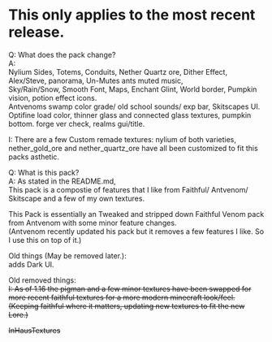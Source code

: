 # This only applies to the most recent release.  

Q: What does the pack change?  
A:   
Nylium Sides, Totems, Conduits, Nether Quartz ore, Dither Effect, Alex/Steve, panorama, Un-Mutes ants muted music,     
Sky/Rain/Snow, Smooth Font, Maps, Enchant Glint, World border, Pumpkin vision, potion effect icons.  
Antvenoms swamp color grade/ old school sounds/ exp bar, Skitscapes UI. 
Optifine load color, thinner glass and connected glass textures, pumpkin bottom. 
forge ver check, realms gui/title.

I: There are a few Custom remade textures: nylium of both varieties,   
nether_gold_ore and nether_quartz_ore have all been customized to fit this packs asthetic.  

Q: What is this pack?  
A: As stated in the README.md,   
This pack is a compostie of features that I like from Faithful/ Antvenom/ Skitscape and a few of my own textures.  

This Pack is essentially an Tweaked and stripped down Faithful Venom pack from Antvenom with some minor feature changes.   
(Antvenom recently updated his pack but it removes a few features I like.  So I use this on top of it.)   

Old things (May be removed later.):   
adds Dark UI.   

Old removed things:   
<s>
  I: As of 1.16 the pigman and a few minor textures have been swapped for   
more recent faithful textures for a more modern minecraft look/feel.  
(Keeping faithful where it matters, updating new textures to fit the new Lore.) 
 
 InHausTextures
 
  </s>  
